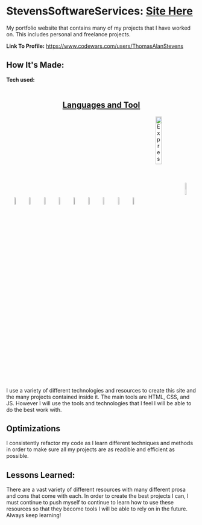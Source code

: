 # StevensSoftwareServices: [Site Here](https://stevenssoftwareservices.com/)
 
My portfolio website that contains many of my projects that I have worked on. This includes personal and freelance projects.

**Link To Profile:** https://www.codewars.com/users/ThomasAlanStevens

## How It's Made:

**Tech used:**
<br></br>
<h2 align='center'><u>Languages and Tool</u></h3>
<section align="center">
    <img align="center" alt="Visual Studio Code" width="7%" src="https://cdn.jsdelivr.net/gh/devicons/devicon/icons/vscode/vscode-original.svg"/>
    <img align="center" alt="HTML5" width="7%" src="https://cdn.jsdelivr.net/gh/devicons/devicon/icons/html5/html5-original.svg"/>
    <img align="center" alt="CSS3" width="7%" src="https://cdn.jsdelivr.net/gh/devicons/devicon/icons/css3/css3-original.svg"/>
    <img align="center" alt="JavaScript" width="7%" src="https://cdn.jsdelivr.net/gh/devicons/devicon/icons/javascript/javascript-original.svg"/>
    <img align="center" alt="React" width="7%" src="https://cdn.jsdelivr.net/gh/devicons/devicon/icons/react/react-original.svg"/>
    <img align="center" alt="Node.js" width="7%" src="https://cdn.jsdelivr.net/gh/devicons/devicon/icons/nodejs/nodejs-original.svg"/>
    <img align="center" alt="MongoDB" width="7%" src="https://cdn.jsdelivr.net/gh/devicons/devicon/icons/mongodb/mongodb-original.svg"/>
    <img align="center" alt="Git" width="7%" src="https://cdn.jsdelivr.net/gh/devicons/devicon/icons/git/git-original.svg"/>
    <img align="center" alt="GitHub" width="7%" src="/img/github-dark.svg"/>
    <img align="center" alt="Express" width="18%" src="https://user-images.githubusercontent.com/97814431/170081210-73593c53-48ce-4ad1-bd96-d370c124cc2c.png">
    <img align="center" alt="Express" width="9%" src="/img/php.png">
</section>

I use a variety of different technologies and resources to create this site and the many projects contained inside it. The main tools are HTML, CSS, and JS. However I will use the tools and technologies that I feel I will be able to do the best work with.

## Optimizations

I consistently refactor my code as I learn different techniques and methods in order to make sure all my projects are as readible and efficient as possible.

## Lessons Learned:

There are a vast variety of different resources with many different prosa and cons that come with each. In order to create the best projects I can, I must continue to push myself to continue to learn how to use these resources so that they become tools I will be able to rely on in the future. Always keep learning!
